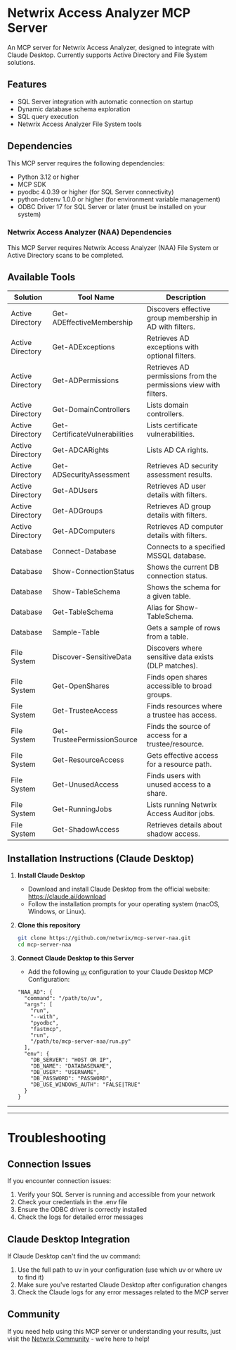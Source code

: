 # Netwrix Access Analyzer MCP Server

An MCP server for Netwrix Access Analyzer, designed to integrate with Claude Desktop. Currently supports Active Directory and File System solutions. 

## Features

- SQL Server integration with automatic connection on startup
- Dynamic database schema exploration
- SQL query execution
- Netwrix Access Analyzer File System tools

## Dependencies

This MCP server requires the following dependencies:

- Python 3.12 or higher
- MCP SDK
- pyodbc 4.0.39 or higher (for SQL Server connectivity)
- python-dotenv 1.0.0 or higher (for environment variable management)
- ODBC Driver 17 for SQL Server or later (must be installed on your system)

### Netwrix Access Analyzer (NAA) Dependencies

This MCP Server requires Netwrix Access Analyzer (NAA) File System or Active Directory scans to be completed.

## Available Tools

| Solution         | Tool Name                       | Description |
|------------------|---------------------------------|-------------|
| Active Directory | Get-ADEffectiveMembership       | Discovers effective group membership in AD with filters. |
| Active Directory | Get-ADExceptions                | Retrieves AD exceptions with optional filters. |
| Active Directory | Get-ADPermissions               | Retrieves AD permissions from the permissions view with filters. |
| Active Directory | Get-DomainControllers           | Lists domain controllers. |
| Active Directory | Get-CertificateVulnerabilities  | Lists certificate vulnerabilities. |
| Active Directory | Get-ADCARights                  | Lists AD CA rights. |
| Active Directory | Get-ADSecurityAssessment        | Retrieves AD security assessment results. |
| Active Directory | Get-ADUsers                     | Retrieves AD user details with filters. |
| Active Directory | Get-ADGroups                    | Retrieves AD group details with filters. |
| Active Directory | Get-ADComputers                 | Retrieves AD computer details with filters. |
| Database         | Connect-Database                | Connects to a specified MSSQL database. |
| Database         | Show-ConnectionStatus           | Shows the current DB connection status. |
| Database         | Show-TableSchema                | Shows the schema for a given table. |
| Database         | Get-TableSchema                 | Alias for Show-TableSchema. |
| Database         | Sample-Table                    | Gets a sample of rows from a table. |
| File System      | Discover-SensitiveData          | Discovers where sensitive data exists (DLP matches). |
| File System      | Get-OpenShares                  | Finds open shares accessible to broad groups. |
| File System      | Get-TrusteeAccess               | Finds resources where a trustee has access. |
| File System      | Get-TrusteePermissionSource     | Finds the source of access for a trustee/resource. |
| File System      | Get-ResourceAccess              | Gets effective access for a resource path. |
| File System      | Get-UnusedAccess                | Finds users with unused access to a share. |
| File System      | Get-RunningJobs                 | Lists running Netwrix Access Auditor jobs. |
| File System      | Get-ShadowAccess                | Retrieves details about shadow access. |

## Installation Instructions (Claude Desktop)

1. **Install Claude Desktop**
   - Download and install Claude Desktop from the official website: https://claude.ai/download
   - Follow the installation prompts for your operating system (macOS, Windows, or Linux).

2. **Clone this repository**
   ```sh
   git clone https://github.com/netwrix/mcp-server-naa.git
   cd mcp-server-naa
   ```

3. **Connect Claude Desktop to this Server**
   - Add the following [`uv`](https://docs.astral.sh/uv/getting-started/installation/) configuration to your Claude Desktop MCP Configuration:
    ```
    "NAA_AD": {
      "command": "/path/to/uv",
      "args": [
        "run",
        "--with",
        "pyodbc",
        "fastmcp",
        "run",
        "/path/to/mcp-server-naa/run.py"
      ],
      "env": {
        "DB_SERVER": "HOST OR IP",
        "DB_NAME": "DATABASENAME",
        "DB_USER": "USERNAME",
        "DB_PASSWORD": "PASSWORD",
        "DB_USE_WINDOWS_AUTH": "FALSE|TRUE"
      }
    }
    ```
---

---
# Troubleshooting

## Connection Issues

If you encounter connection issues:

1. Verify your SQL Server is running and accessible from your network   
2. Check your credentials in the .env file
3. Ensure the ODBC driver is correctly installed
4. Check the logs for detailed error messages

## Claude Desktop Integration

If Claude Desktop can't find the uv command:

1. Use the full path to uv in your configuration (use which uv or where uv to find it)
2. Make sure you've restarted Claude Desktop after configuration changes
3. Check the Claude logs for any error messages related to the MCP server

## Community

If you need help using this MCP server or understanding your results, just visit the [Netwrix Community](https://community.netwrix.com/) - we’re here to help!